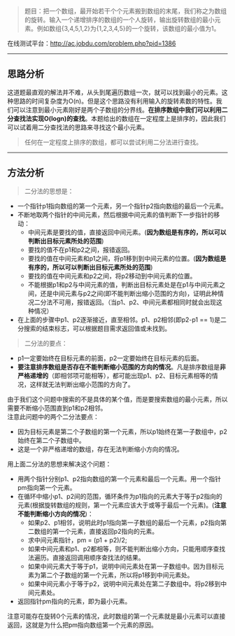 > 题目：把一个数组，最开始若干个个元素搬到数组的末尾，我们称之为数组的旋转。输入一个递增排序的数组的一个人旋转，输出旋转数组的最小元素。例如数组{3,4,5,1,2}为{1,2,3,4,5}的一个旋转，该数组的最小值为1。    

在线测试平台：http://ac.jobdu.com/problem.php?pid=1386

-------------

## 思路分析    
这道题最直观的解法并不难，从头到尾遍历数组一次，就可以找到最小的元素。这种思路的时间复杂度为O(n)。但是这个思路没有利用输入的旋转素数的特性。我们可以注意到最小元素刚好是两个子数组的分界线。**在排序数组中我们可以利用二分查找法实现O(logn)的查找**。本题给出的数组在一定程度上是排序的，因此我们可以试着用二分查找法的思路来寻找这个最小元素。    
> 任何在一定程度上排序的数组，都可以尝试利用二分法进行查找。     

--------------

## 方法分析
> 二分法的思想是：     
- 一个指针p1指向数组的第一个元素，另一个指针p2指向数组的最后一个元素。
- 不断地取两个指针的中间元素，然后根据中间元素的值判断下一步指针的移动：
  - 中间元素是要找的值，直接返回中间元素。(**因为数组是有序的，所以可以判断出目标元素所处的范围**) 
  - 要找的值不在p1和p2之间，报错返回。
  - 要找的值在中间元素和p1之间，将p1移到到中间元素的位置。(**因为数组是有序的，所以可以判断出目标元素所处的范围**)    
  - 要找的值在中间元素和p2之间，将p2移动到中间元素的位置。
  - 不能根据p1和p2与中间元素的值，判断出目标元素处是在p1与中间元素之间，还是中间元素与p2之间(即不能判断出缩小范围的方向)，证明此种情况二分法不可用，报错返回。（当p1、p2、中间元素都相同时就会出现这种情况）
- 在上面的步骤中p1、p2逐渐接近，直至相邻。p1、p2相邻(即p2-p1 == 1)是二分搜索的结束标志，可以根据题目需求返回值或未找到。    

> 二分法的要点：
- p1一定要始终在目标元素的前面，p2一定要始终在目标元素的后面。
- **要注意排序数组是否存在不能判断缩小范围的方向的情况**。凡是排序数组是**非严格递增的**（即相邻项可能相等），都可能出现p1、p2、目标元素相等的情况，这样就无法判断出缩小范围的方向了。

由于我们这个问题中搜索的不是具体的某个值，而是要搜索数组的最小元素，所以需要不断缩小范围直到p1和p2相邻。            
注意此问题中的两个二分法要点：          
- 因为目标元素是第二个子数组的第一个元素，所以p1始终在第一子数组中，p2始终在第二个子数组中。
- 这是一个非严格递增的数组，存在无法判断缩小方向的情况。      

用上面二分法的思想来解决这个问题：     
- 用两个指针分别p1、p2指向数组的第一个元素和最后一个元素。用一个指针pm指向第一个元素。
- 在循环中缩小p1、p2间的范围，循环条件为p1指向的元素大于等于p2指向的元素(根据旋转数组的规则，第一个元素应该大于或等于最后一个元素)。(**注意不能判断缩小方向的情况**)：
  - 如果p2、p1相邻，说明此时p1指向第一子数组的最后一个元素，p2指向第二数组的第一个元素，直接返回p2指向的元素。
  - 求中间元素指针，pm = (p1 + p2)/2;
  - 如果中间元素和p1、p2都相等，则不能判断出缩小方向，只能用顺序查找法遍历。直接返回调用顺序查找法的结果。
  - 如果中间元素大于等于p1，说明中间元素处在第一子数组中。因为目标元素为第二个子数组的第一个元素，所以将p1移到中间元素处。
  - 如果中间元素小于等于p2，说明中间元素处在第二子数组中。将p2移到中间元素处。
- 返回指针pm指向的元素，即为最小元素。

注意可能存在旋转0个元素的情况，此时数组的第一个元素就是最小元素可以直接返回，这就是为什么把pm指向数组第一个元素的原因。
